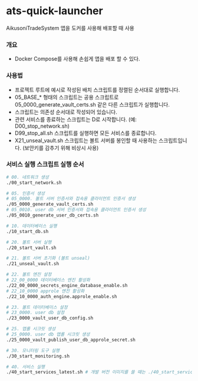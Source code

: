 # ats-quick-launcher
AikusoniTradeSystem 앱을 도커를 사용해 배포할 때 사용

### 개요
- Docker Compose를 사용해 손쉽게 앱을 배포 할 수 있다.

### 사용법
- 프로젝트 루트에 예시로 작성된 배치 스크립트를 정렬된 순서대로 실행합니다.
- 05_BASE_* 형태의 스크립트는 공용 스크립트로 05_0000_generate_vault_certs.sh 같은 다른 스크립트가 실행합니다.
- 스크립트는 의존성 순서대로 작성되어 있습니다.
- 관련 서비스를 종료하는 스크립트는 D로 시작합니다. (예: D00_stop_network.sh)
- D99_stop_all.sh 스크립트를 실행하면 모든 서비스를 종료합니다.
- X21_unseal_vault.sh 스크립트는 볼트 서버를 봉인할 때 사용하는 스크립트입니다. (보안키를 감추기 위해 비상시 사용)

### 서비스 실행 스크립트 실행 순서
```bash
# 00. 네트워크 생성
./00_start_network.sh

# 05. 인증서 생성
# 05_0000. 볼트 서버 인증서와 접속용 클라이언트 인증서 생성
./05_0000_generate_vault_certs.sh
# 05_0010. user db 서버 인증서와 접속용 클라이언트 인증서 생성
./05_0010_generate_user_db_certs.sh

# 10. 데이터베이스 실행
./10_start_db.sh

# 20. 볼트 서버 실행
./20_start_vault.sh

# 21. 볼트 서버 초기화 (볼트 unseal)
./21_unseal_vault.sh

# 22. 볼트 엔진 설정
# 22_00_0000 데이터베이스 엔진 활성화
./22_00_0000_secrets_engine_database_enable.sh
# 22_10_0000 approle 엔진 활성화
./22_10_0000_auth_engine.approle_enable.sh

# 23. 볼트 데이터베이스 설정
# 23_0000. user db 설정
./23_0000_vault_user_db_config.sh

# 25. 앱롤 시크릿 생성
# 25_0000. user db 앱롤 시크릿 생성
./25_0000_vault_publish_user_db_approle_secret.sh

# 30. 모니터링 도구 실행
./30_start_monitoring.sh

# 40. 서비스 실행
./40_start_services_latest.sh # 개발 버전 이미지를 쓸 때는 ./40_start_services_develop.sh
```
